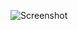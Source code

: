 ![Screenshot](https://raw.githubusercontent.com/Cryakl/Ultimate-RAT-Collection/refs/heads/main/XWorm/XWorm%20V5.2/Screenshot.png)
